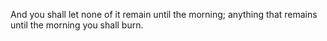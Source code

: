 And you shall let none of it remain until the morning; anything that remains until the morning you shall burn.

